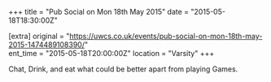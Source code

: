 +++
title = "Pub Social on Mon 18th May 2015"
date = "2015-05-18T18:30:00Z"

[extra]
original = "https://uwcs.co.uk/events/pub-social-on-mon-18th-may-2015-1474489108390/"    
ent_time = "2015-05-18T20:00:00Z"
location = "Varsity"
+++

Chat, Drink, and eat what could be better apart from playing Games.

